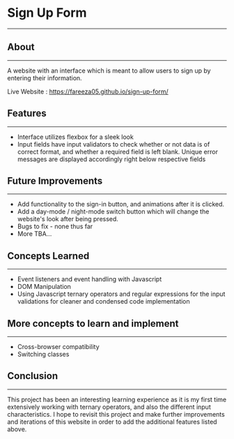 # Sign Up Form
---

## About
---
A website with an interface which is meant to allow users to sign up by entering their information.

Live Website : https://fareeza05.github.io/sign-up-form/

## Features
---
* Interface utilizes flexbox for a sleek look
* Input fields have input validators to check whether or not data is of correct format, and whether a required field is left blank. Unique error messages are displayed accordingly right below respective fields

## Future Improvements
---
* Add functionality to the sign-in button, and animations after it is clicked.
* Add a day-mode / night-mode switch button which will change the website's look after being pressed.
* Bugs to fix - none thus far
* More TBA...

## Concepts Learned
---
* Event listeners and event handling with Javascript
* DOM Manipulation
* Using Javascript ternary operators and regular expressions for the input validations for cleaner and condensed code implementation

## More concepts to learn and implement
---
* Cross-browser compatibility 
* Switching classes

## Conclusion 
---
This project has been an interesting learning experience as it is my first time extensively working with ternary operators, and also the different input characteristics. I hope to revisit this project and make further improvements and iterations of this website in order to add the additional features listed above. 
